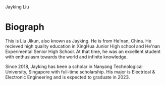 <html lang=en>
<style>
body {
  background-image: url('bg.jpg');
}
</style>
<body>
<h>
Jayking Liu
</h>
  <h1>Biograph</h1>
  <p>
    This is Liu Jikun, also known as Jayking. He is from He'nan, China. He recieved high quality education in XingHua Junior High school and He'nan Experimental Senior High School. At that time, he was an excellent student with enthusiasm towards the world and infinite knowledge.
  </p>
  <p>
    Since 2018, Jayking has been a scholar in Nanyang Technological University, Singapore with full-time scholarship. His major is Electrical & Electronic Engineering and is expected to graduate in 2023.
  </p>
</body>
</html>
